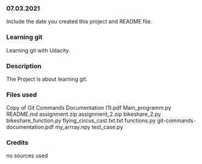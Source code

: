 
### 07.03.2021
Include the date you created this project and README file.

### Learning git
Learning git with Udacity.

### Description
The Project is about learning git.

### Files used
Copy of Git Commands Documentation (1).pdf
Main_programm.py
README.md
assignment.zip
assignment_2.zip
bikeshare_2.py
bikeshare_function.py
flying_circus_cast.txt.txt
functions.py
git-commands-documentation.pdf
my_arrray.npy
test_case.py

### Credits
no sources used
